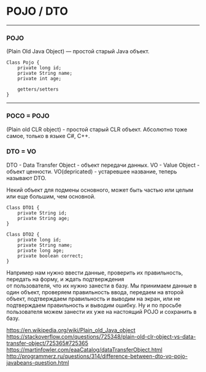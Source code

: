 # POJO / DTO 
---
### POJO 
(Plain Old Java Object) — простой старый Java объект. 

    Class Pojo {
        private long id;
        private String name;
        private int age;

        getters/setters
    }
    
---
### POCO = POJO 
(Plain old CLR object) - простой старый CLR объект.
Абсолютно тоже самое, только в языке C#, C++.

### DTO = VO 
DTO - Data Transfer Object - объект передачи данных. 
VO - Value Object - объект ценности. 
VO(depricated) - устаревшее название, теперь называют DTO. 

Некий объект для подмены основного, может быть частью или целым или еще большим, чем основной. 

    Class DTO1 {
        private String id;
        private String age;
    }

    Class DTO2 {
        private long id;
        private String name;
        private long age;
        private boolean correct;
    }

Например нам нужно ввести данные, проверить их правильность, передать на форму, и ждать подтверждения  
от пользователя, что их нужно занести в базу. Мы принимаем данные в один объект, проверяем 
правильность ввода, передаем на второй объект, подтверждаем правильность и выводим на экран, или не 
подтверждаем правильность и выводим ошибку. Ну и по просьбе пользователя можем занести их уже на 
настоящий POJO и сохранить в базу. 

https://en.wikipedia.org/wiki/Plain_old_Java_object  
https://stackoverflow.com/questions/725348/plain-old-clr-object-vs-data-transfer-object/725365#725365  
https://martinfowler.com/eaaCatalog/dataTransferObject.html  
http://programmerz.ru/questions/314/difference-between-dto-vo-pojo-javabeans-question.html  
